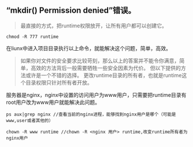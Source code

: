 ## “mkdir() Permission denied”错误。

> 最直接的方式，把runtime权限放开，让所有用户都可以创建它。
```
chmod -R 777 runtime
```
在liunx中进入项目目录执行以上命令，就能解决这个问题，简单，高效。

> 如果你对文件的安全要求比较苛刻，那么以上的答案并不能令你满意，简单，高效的方法背后一般需要牺牲一些安全因素为代价。
但以下提供的方法或许是一个不错的选择。
更改runtime目录的所有者，也就是runtime这个目录权限只针对所有者开放。

服务器是nginx，nginx中设置的访问用户为www用户，只需要把runtime目录有root用户改为www用户就能解决此问题。
```
ps aux|grep nginx //查看当前的nginx进程，能够找到nginx用户是哪个（可能是www,user或者其他的）

chown -R www runtime //chown -R <nginx 用户> runtime,改变runtime所有者为nginx用户
```